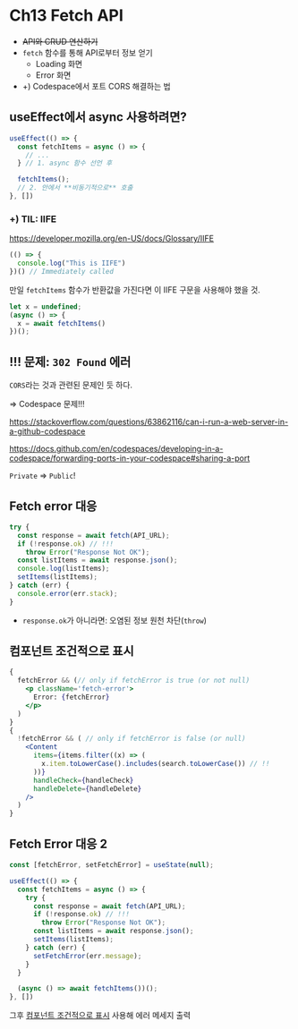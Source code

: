 # Ch13 Fetch API

- ~~API와 CRUD 연산하기~~
- `fetch` 함수를 통해 API로부터 정보 얻기
  - Loading 화면
  - Error 화면
- +) Codespace에서 포트 CORS 해결하는 법

## useEffect에서 async 사용하려면?

```js
useEffect(() => {
  const fetchItems = async () => {
    // ...
  } // 1. async 함수 선언 후

  fetchItems();
  // 2. 안에서 **비동기적으로** 호출
}, [])
```

### +) TIL: IIFE

https://developer.mozilla.org/en-US/docs/Glossary/IIFE

```js
(() => {
  console.log("This is IIFE")
})() // Immediately called
```

만일 `fetchItems` 함수가 반환값을 가진다면 이 IIFE 구문을 사용해야 했을 것.

```js
let x = undefined;
(async () => {
  x = await fetchItems()
})();
```

## !!! 문제: `302 Found` 에러

`CORS`라는 것과 관련된 문제인 듯 하다.

=> Codespace 문제!!!

https://stackoverflow.com/questions/63862116/can-i-run-a-web-server-in-a-github-codespace

https://docs.github.com/en/codespaces/developing-in-a-codespace/forwarding-ports-in-your-codespace#sharing-a-port

`Private` => `Public`!

## Fetch error 대응

```js
try {
  const response = await fetch(API_URL);
  if (!response.ok) // !!!
    throw Error("Response Not OK");
  const listItems = await response.json();
  console.log(listItems);
  setItems(listItems);
} catch (err) {
  console.error(err.stack);
}
```

- `response.ok`가 아니라면: 오염된 정보 원천 차단(`throw`)

## 컴포넌트 조건적으로 표시

```jsx
{
  fetchError && (// only if fetchError is true (or not null)
    <p className='fetch-error'>
      Error: {fetchError}
    </p>
  )
}
{
  !fetchError && ( // only if fetchError is false (or null)
    <Content
      items={items.filter((x) => (
        x.item.toLowerCase().includes(search.toLowerCase()) // !!
      ))}
      handleCheck={handleCheck}
      handleDelete={handleDelete}
    />
  )
}
```

## Fetch Error 대응 2

```js
const [fetchError, setFetchError] = useState(null);

useEffect(() => {
  const fetchItems = async () => {
    try {
      const response = await fetch(API_URL);
      if (!response.ok) // !!!
        throw Error("Response Not OK");
      const listItems = await response.json();
      setItems(listItems);
    } catch (err) {
      setFetchError(err.message);
    }
  }

  (async () => await fetchItems())();
}, [])
```

그후 [컴포넌트 조건적으로 표시](#컴포넌트-조건적으로-표시) 사용해 에러 메세지 출력
